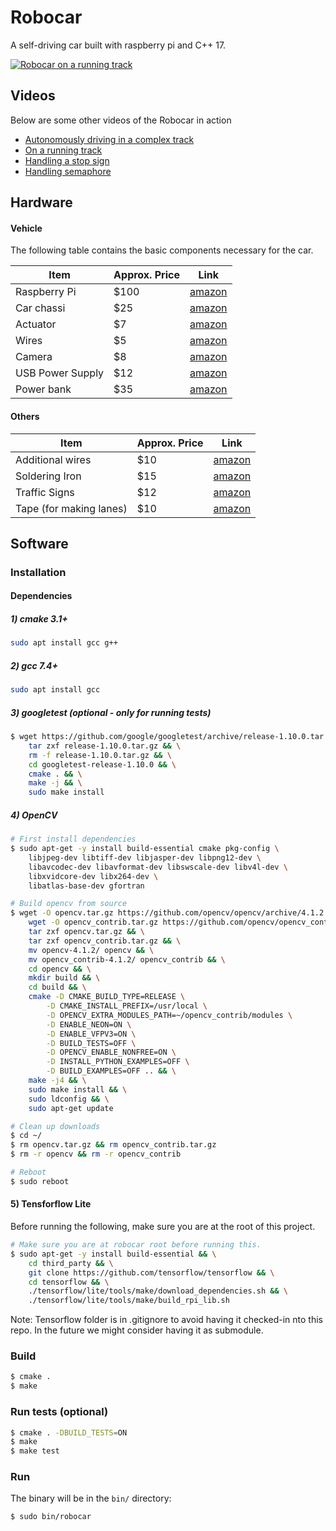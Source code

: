 # Robocar

A self-driving car built with raspberry pi and C++ 17.

[![Robocar on a running track](https://github.com/andreazevedo/media/raw/main/robocar-track-gif.gif)](https://youtu.be/WzhDoDy-ALc)

## Videos

Below are some other videos of the Robocar in action
 - [Autonomously driving in a complex track](https://youtu.be/XUoTdrrCPvY)
 - [On a running track](https://youtu.be/WzhDoDy-ALc)
 - [Handling a stop sign](https://youtu.be/b2XHkebQ2pA)
 - [Handling semaphore](https://youtu.be/MXNcnwItGes)

## Hardware

#### Vehicle

The following table contains the basic components necessary for the car.

| Item              | Approx. Price | Link                                                                                                    |
|-------------------|---------------|---------------------------------------------------------------------------------------------------------|
| Raspberry Pi      | $100          | [amazon](https://www.amazon.com/gp/product/B07V5JTMV9/ref=ppx_yo_dt_b_asin_title_o00_s00?ie=UTF8&psc=1) |
| Car chassi        | $25           | [amazon](https://www.amazon.com/gp/product/B07F759T89/ref=ppx_yo_dt_b_asin_title_o01_s00?ie=UTF8&psc=1) |
| Actuator          | $7            | [amazon](https://www.amazon.com/gp/product/B01DG61YRM/ref=ppx_yo_dt_b_asin_title_o01_s01?ie=UTF8&psc=1) |
| Wires             | $5            | [amazon](https://www.amazon.com/gp/product/B01LZF1ZSZ/ref=ppx_yo_dt_b_asin_title_o09_s00?ie=UTF8&psc=1) |
| Camera            | $8            | [amazon](https://www.amazon.com/gp/product/B07QNSJ32M/ref=ppx_yo_dt_b_asin_title_o07_s00?ie=UTF8&psc=1) |
| USB Power Supply  | $12           | [amazon](https://www.amazon.com/gp/product/B07V5FPNNZ/ref=ppx_yo_dt_b_asin_title_o06_s00?ie=UTF8&psc=1) |
| Power bank        | $35           | [amazon](https://www.amazon.com/gp/product/B078S6LH8L/ref=ppx_yo_dt_b_asin_title_o05_s00?ie=UTF8&psc=1) |

#### Others

| Item                    | Approx. Price | Link                                                                                                    |
|-------------------------|---------------|---------------------------------------------------------------------------------------------------------|
| Additional wires        | $10           | [amazon](https://www.amazon.com/gp/product/B07CWP7HPT/ref=ppx_yo_dt_b_asin_title_o02_s00?ie=UTF8&psc=1) |
| Soldering Iron          | $15           | [amazon](https://www.amazon.com/gp/product/B06XZ31W3M/ref=ppx_yo_dt_b_asin_title_o02_s00?ie=UTF8&psc=1) |
| Traffic Signs           | $12           | [amazon](https://www.amazon.com/gp/product/B0006KQIX2/ref=ppx_yo_dt_b_asin_title_o04_s00?ie=UTF8&psc=1) |
| Tape (for making lanes) | $10           | [amazon](https://www.amazon.com/AmazonBasics-Masking-Tape-Inch-Rolls/dp/B07QHSKGMH/ref=sxin_3_ac_d_rm)  |

## Software

### Installation

#### Dependencies
##### 1) cmake 3.1+
```bash
sudo apt install gcc g++
```

##### 2) gcc 7.4+
```bash
sudo apt install gcc
```

##### 3) googletest (optional - only for running tests)
```bash
$ wget https://github.com/google/googletest/archive/release-1.10.0.tar.gz && \
    tar zxf release-1.10.0.tar.gz && \
    rm -f release-1.10.0.tar.gz && \
    cd googletest-release-1.10.0 && \
    cmake . && \
    make -j && \
    sudo make install
```

##### 4) OpenCV
```bash
# First install dependencies
$ sudo apt-get -y install build-essential cmake pkg-config \
    libjpeg-dev libtiff-dev libjasper-dev libpng12-dev \
    libavcodec-dev libavformat-dev libswscale-dev libv4l-dev \
    libxvidcore-dev libx264-dev \
    libatlas-base-dev gfortran

# Build opencv from source
$ wget -O opencv.tar.gz https://github.com/opencv/opencv/archive/4.1.2.tar.gz && \
    wget -O opencv_contrib.tar.gz https://github.com/opencv/opencv_contrib/archive/4.1.2.tar.gz && \
    tar zxf opencv.tar.gz && \
    tar zxf opencv_contrib.tar.gz && \
    mv opencv-4.1.2/ opencv && \
    mv opencv_contrib-4.1.2/ opencv_contrib && \
    cd opencv && \
    mkdir build && \
    cd build && \
    cmake -D CMAKE_BUILD_TYPE=RELEASE \
        -D CMAKE_INSTALL_PREFIX=/usr/local \
        -D OPENCV_EXTRA_MODULES_PATH=~/opencv_contrib/modules \
        -D ENABLE_NEON=ON \
        -D ENABLE_VFPV3=ON \
        -D BUILD_TESTS=OFF \
        -D OPENCV_ENABLE_NONFREE=ON \
        -D INSTALL_PYTHON_EXAMPLES=OFF \
        -D BUILD_EXAMPLES=OFF .. && \
    make -j4 && \
    sudo make install && \
    sudo ldconfig && \
    sudo apt-get update

# Clean up downloads
$ cd ~/
$ rm opencv.tar.gz && rm opencv_contrib.tar.gz
$ rm -r opencv && rm -r opencv_contrib

# Reboot
$ sudo reboot
```


#### 5) Tensforflow Lite
Before running the following, make sure you are at the root of this project.
```bash
# Make sure you are at robocar root before running this.
$ sudo apt-get -y install build-essential && \
    cd third_party && \
    git clone https://github.com/tensorflow/tensorflow && \
    cd tensorflow && \
    ./tensorflow/lite/tools/make/download_dependencies.sh && \
    ./tensorflow/lite/tools/make/build_rpi_lib.sh
```
Note: Tensorflow folder is in .gitignore to avoid having it checked-in nto this
repo. In the future we might consider having it as submodule.

### Build
```bash
$ cmake .
$ make
```

### Run tests (optional)
```bash
$ cmake . -DBUILD_TESTS=ON
$ make
$ make test
```

### Run
The binary will be in the `bin/` directory:
```bash
$ sudo bin/robocar
```
